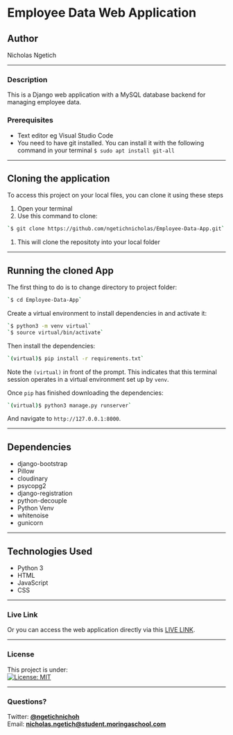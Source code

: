 # Employee Data Web Application
## Author
Nicholas Ngetich
*****
### Description
This is a Django web application with a MySQL database backend for managing employee data.

### Prerequisites
* Text editor eg Visual Studio Code
* You need to have git installed. You can install it with the following command in your terminal
`$ sudo apt install git-all`
*****
## Cloning the application
To access this project on your local files, you can clone it using these steps
1. Open your terminal
1. Use this command to clone:
```sh
`$ git clone https://github.com/ngetichnicholas/Employee-Data-App.git`
```
 
1. This will clone the repositoty into your local folder
*****
## Running the cloned App
The first thing to do is to change directory to project folder:
```sh
`$ cd Employee-Data-App`
```

Create a virtual environment to install dependencies in and activate it:

```sh
`$ python3 -m venv virtual`
`$ source virtual/bin/activate`
```

Then install the dependencies:

```sh
`(virtual)$ pip install -r requirements.txt`
```
Note the `(virtual)` in front of the prompt. This indicates that this terminal
session operates in a virtual environment set up by `venv`.

Once `pip` has finished downloading the dependencies:
```sh
`(virtual)$ python3 manage.py runserver`
```
And navigate to `http://127.0.0.1:8000`.

*****
## Dependencies
* django-bootstrap
* Pillow
* cloudinary
* psycopg2
* django-registration
* python-decouple
* Python Venv
* whitenoise
* gunicorn
*****
## Technologies Used
* Python 3
* HTML
* JavaScript
* CSS
******
### Live Link
Or you can access the web application directly via this [LIVE LINK]().
*****
### License
This project is under:  
[![License: MIT](https://img.shields.io/badge/License-MIT-yellow.svg)](/LICENSE)
*****
### Questions?
Twitter: **[@ngetichnichoh](https://twitter.com/ngetichnichoh)**  
Email: **[nicholas.ngetich@student.moringaschool.com](mailto:nicholas.ngetich@student.moringaschool.com)**

